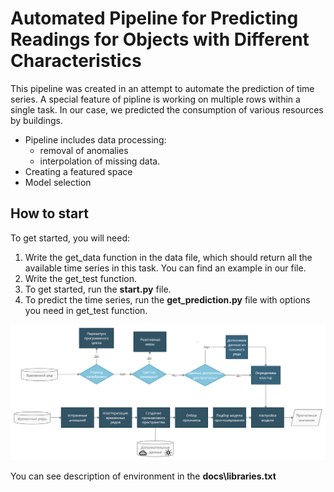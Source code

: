 # Automated Pipeline for Predicting Readings for Objects with Different Characteristics

This pipeline was created in an attempt to automate the prediction of time series. A special feature of pipline is working on multiple rows within a single task. In our case, we predicted the consumption of various resources by buildings.
- Pipeline includes data processing: 
    - removal of anomalies
    - interpolation of missing data.
- Creating a featured space
- Model selection

## How to start
To get started, you will need: 
1) Write the get_data function in the data file, which should return all the available time series in this task. You can find an example in our file.
2) Write the get_test function.
3) To get started, run the **start.py** file.
4) To predict the time series, run the **get_prediction.py** file with options you need in get_test function.

![Alt-текст](https://github.com/sonya123454/Automated-Pipeline-for-Predicting-Readings-for-Objects-with-Different-Characteristics/blob/main/docs/images/pipeline.png "Орк")



You can see description of environment in the **docs\libraries.txt**
